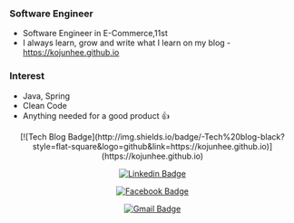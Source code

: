 ### Software Engineer

- Software Engineer in E-Commerce,11st
- I always learn, grow and write what I learn on my blog - https://kojunhee.github.io

### Interest
- Java, Spring
- Clean Code
- Anything needed for a good product :+1:

<div align="center">
[![Tech Blog Badge](http://img.shields.io/badge/-Tech%20blog-black?style=flat-square&logo=github&link=https://kojunhee.github.io)](https://kojunhee.github.io)

[![Linkedin Badge](https://img.shields.io/badge/-LinkedIn-blue?style=flat-square&logo=Linkedin&logoColor=white&link=https://www.linkedin.com/in/junhee-ko/)](https://www.linkedin.com/in/junhee-ko/)

[![Facebook Badge](https://img.shields.io/badge/-Facebook-1877f2?style=flat-square&logo=facebook&logoColor=white&link=https://www.facebook.com/kojunheee)](https://www.facebook.com/kojunheee/)

[![Gmail Badge](https://img.shields.io/badge/-Gmail-d14836?style=flat-square&logo=Gmail&logoColor=white&link=mailto:junheee.ko@gmail.com)](mailto:junheee.ko@gmail.com) 

</div>